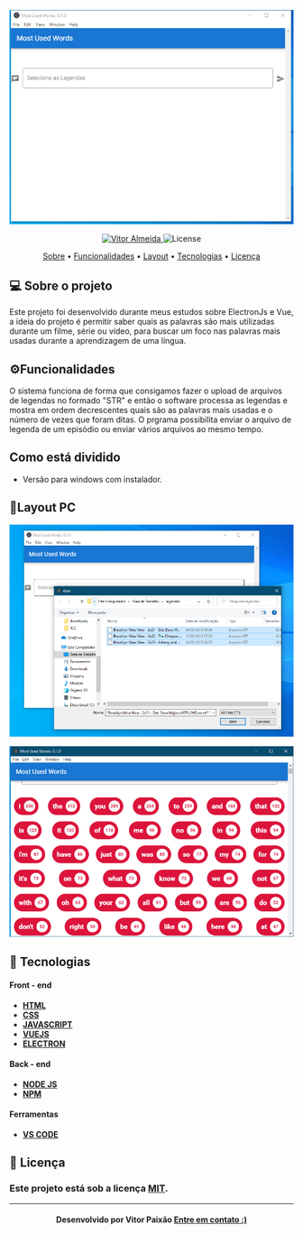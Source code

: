 <p align="center">
   <img src="https://github.com/vitorpaixaoa/most-used-words/blob/master/img-readme/img1.png" alt="Most-Used-Words" />
</p>

<!-- Badges -->
<p align="center">
   <a href="https://www.linkedin.com/in/alan-vitor-paix%C3%A3o-almeida-44651117b/">
      <img alt="Vitor Almeida" src="https://img.shields.io/badge/-Vitor Paixão-blue?style=flat&logo=Linkedin&logoColor=bluee" />
   </a>
  <img alt="License" src="https://img.shields.io/badge/license-MIT-blue">
</p>

<!-- Indice-->
<p align="center">
 <a href="#-sobre-o-projeto">Sobre</a> •
 <a href="#-Funcionalidades">Funcionalidades</a> • 
 <a href="#-Layout">Layout</a> •  
 <a href="#-Tecnologias">Tecnologias</a> • 
 <a href="#-licença">Licença</a>
</p>

<!--Sobre o projeto-->
## 💻 Sobre o projeto

Este projeto foi desenvolvido durante meus estudos sobre ElectronJs e Vue, a ideia do projeto é permitir saber quais as palavras são mais utilizadas durante um filme, série ou vídeo, para buscar um foco nas palavras mais usadas durante a aprendizagem de uma língua.

<!--Funcionalidades-->
## ⚙️Funcionalidades

   O sistema funciona de forma que consigamos fazer o upload de arquivos de legendas no formado "STR" e então o software processa
   as legendas e mostra em ordem decrescentes quais são as palavras mais usadas e o número de vezes que foram ditas.
   O prgrama possibilita enviar o arquivo de legenda de um episódio ou enviar vários arquivos ao mesmo tempo.

<!--Funcionalidades-->
## Como está dividido
 - Versão para windows com instalador.

<!--layout-->
## 🎨Layout PC

<p align="center">
   <img src="https://github.com/vitorpaixaoa/most-used-words/blob/master/img-readme/img2.png" alt="Most-Used-Words" />
</p>
<p align="center">
   <img src="https://github.com/vitorpaixaoa/most-used-words/blob/master/img-readme/img%203.png" alt="Most-Used-Words" />
</p>

<!--layout-->
## 🚀  Tecnologias
#### Front - end
- [**HTML** ]()
- [**CSS**]()
- [**JAVASCRIPT**]()
- [**VUEJS**]()
- [**ELECTRON**]()


#### Back - end
- [**NODE JS**]()
- [**NPM**]()

#### Ferramentas
- [**VS CODE**]()

<!--License session-->
## 📝 Licença
### Este projeto está sob a licença [MIT](./LICENSE).
---

<h4 align=center>Desenvolvido por Vitor Paixão <a href="https://www.linkedin.com/in/alan-vitor-paix%C3%A3o-almeida-44651117b/"> <strong>Entre em contato</strong> :)</a></a></h4>

